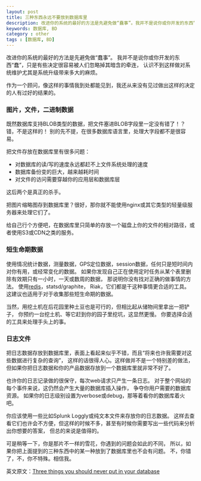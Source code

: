 ```yaml
---
layout: post
title: 三种东西永远不要放到数据库里
description: 改进你的系统的最好的方法是先避免做“蠢事”。我并不是说你或你开发的东西“蠢”，只是有些决定很容易被人们忽略掉其暗含的牵连，认识不到这样做对系统维护尤其是系统升级带来多大的麻烦。
keywords: 数据库, BD
category : other
tags : [数据库, BD]
---
```


改进你的系统的最好的方法是先避免做“蠢事”。
我并不是说你或你开发的东西“蠢”，只是有些决定很容易被人们忽略掉其暗含的牵连，
认识不到这样做对系统维护尤其是系统升级带来多大的麻烦。

作为一个顾问，像这样的事情我到处都能见到，我还从来没有见过做出这样的决定的人有过好的结果的。

### 图片，文件，二进制数据

既然数据库支持BLOB类型的数据，把文件塞进BLOB字段里一定没有错了！？错，不是这样的！
别的先不提，在很多数据库语言里，处理大字段都不是很容易。

把文件存放在数据库里有很多问题：

<ul>
<li>对数据库的读/写的速度永远都赶不上文件系统处理的速度</li>
<li>数据库备份变的巨大，越来越耗时间</li>
<li>对文件的访问需要穿越你的应用层和数据库层</li>
</ul>

这后两个是真正的杀手。

把图片缩略图存到数据库里？很好，那你就不能使用nginx或其它类型的轻量级服务器来处理它们了。

给自己行个方便吧，在数据库里只简单的存放一个磁盘上你的文件的相对路径，或者使用S3或CDN之类的服务。

### 短生命期数据

使用情况统计数据，测量数据，GPS定位数据，session数据，任何只是短时间内对你有用，或经常变化的数据。
如果你发现自己正在使用定时任务从某个表里删除有效期只有一小时，一天或数周的数据，
那说明你没有找对正确的做事情的方法。
使用[redis](http://justjavac.com/nosql/2012/04/13/redis-persistence-demystified/)，statsd/graphite， Riak，它们都是干这种事情更合适的工具。
这建议也适用于对于收集那些短生命期的数据。

当然，用挖土机在后花园里种土豆也是可行的，但相比起从储物间里拿出一把铲子，
你预约一台挖土机、等它赶到你的园子里挖坑，这显然更慢。
你要选择合适的工具来处理手头上的事。

### 日志文件

把日志数据存放到数据库里，表面上看起来似乎不错，而且“将来也许我需要对这些数据进行复杂的查询”，
这样的话很得人心。这样做并不是一个特别差的做法，
但如果你把日志数据和你的产品数据存放到一个数据库里就非常不好了。

也许你的日志记录做的很保守，每次web请求只产生一条日志。
对于整个网站的每个事件来说，这仍然会产生大量的数据库插入操作，
争夺你用户需要的数据库资源。
如果你的日志级别设置为verbose或debug，那等着看你的数据库着火吧。

你应该使用一些比如Splunk Loggly或纯文本文件来存放你的日志数据。
这样去查看它们也许会不方便，但这样的时候不多，甚至有时候你需要写出一些代码来分析出你想要的答案，
但总的来说是值得的。

可是稍等一下，你是那片不一样的雪花，你遇到的问题会如此的不同，
所以，如果你把上面提到的三种东西中的某一种放到了数据库里也不会有问题。
不，你错了，不，你不特殊。相信我。

英文原文：[Three things you should never put in your database](http://www.revsys.com/blog/2012/may/01/three-things-you-should-never-put-your-database/)